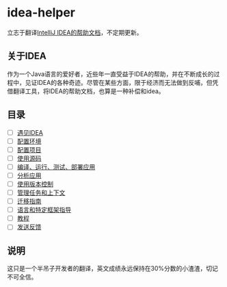 # idea-helper
立志于翻译[IntelliJ IDEA的帮助文档](https://www.jetbrains.com/help/idea/meet-intellij-idea.html)，不定期更新。

## 关于IDEA
作为一个Java语言的爱好者，近些年一直受益于IDEA的帮助，并在不断成长的过程中，见证IDEA的各种奇迹。尽管在某些方面，限于经济而无法做到反哺，但凭借翻译工具，将IDEA的帮助文档，也算是一种补偿和idea。

## 目录
- [ ]  [遇见IDEA](https://github.com/mrzhqiang/idea-helper/tree/master/1.Meet%20IntelliJ%20IDEA)
- [ ]  [配置环境]()
- [ ]  [配置项目]()
- [ ]  [使用源码]()
- [ ]  [编译、运行、测试、部署应用]()
- [ ]  [分析应用]()
- [ ]  [使用版本控制]()
- [ ]  [管理任务和上下文]()
- [ ]  [迁移指南]()
- [ ]  [语言和特定框架指导]()
- [ ]  [教程]()
- [ ]  [发送反馈]()

## 说明
这只是一个半吊子开发者的翻译，英文成绩永远保持在30%分数的小渣渣，切记不可全信。
